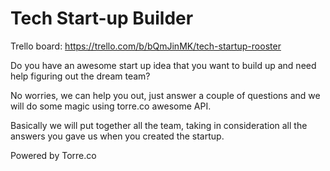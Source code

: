 # Tech Start-up Builder

Trello board: https://trello.com/b/bQmJinMK/tech-startup-rooster

Do you have an awesome start up idea that you want to build up and need help figuring out the dream team?

No worries, we can help you out, just answer a couple of questions and we will do some magic using torre.co awesome API.

Basically we will put together all the team, taking in consideration all the answers you gave us when you created the 
startup.



Powered by Torre.co
